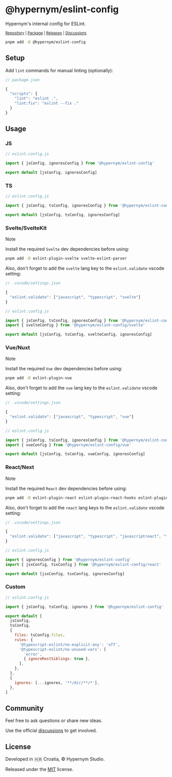 # @hypernym/eslint-config

Hypernym's internal config for ESLint.

<sub><a href="https://github.com/hypernym-studio/eslint-config">Repository</a> | <a href="https://www.npmjs.com/package/@hypernym/eslint-config">Package</a> | <a href="https://github.com/hypernym-studio/eslint-config/releases">Releases</a> | <a href="https://github.com/hypernym-studio/eslint-config/discussions">Discussions</a></sub>

```sh
pnpm add -D @hypernym/eslint-config
```

## Setup

Add `lint` commands for manual linting (optionally):

```js
// package.json

{
  "scripts": {
    "lint": "eslint .",
    "lint:fix": "eslint --fix ."
  }
}
```

## Usage

### JS

```js
// eslint.config.js

import { jsConfig, ignoresConfig } from '@hypernym/eslint-config'

export default [jsConfig, ignoresConfig]
```

### TS

```js
// eslint.config.js

import { jsConfig, tsConfig, ignoresConfig } from '@hypernym/eslint-config'

export default [jsConfig, tsConfig, ignoresConfig]
```

### Svelte/SvelteKit

> [!NOTE]
>
> Install the required `Svelte` dev dependencies before using:
>
> ```sh
> pnpm add -D eslint-plugin-svelte svelte-eslint-parser
> ```
>
> Also, don't forget to add the `svelte` lang key to the `eslint.validate` vscode setting:
>
> ```js
> // .vscode/settings.json
>
> {
>   "eslint.validate": ["javascript", "typescript", "svelte"]
> }
> ```

```js
// eslint.config.js

import { jsConfig, tsConfig, ignoresConfig } from '@hypernym/eslint-config'
import { svelteConfig } from '@hypernym/eslint-config/svelte'

export default [jsConfig, tsConfig, svelteConfig, ignoresConfig]
```

### Vue/Nuxt

> [!NOTE]
>
> Install the required `Vue` dev dependencies before using:
>
> ```sh
> pnpm add -D eslint-plugin-vue
> ```
>
> Also, don't forget to add the `vue` lang key to the `eslint.validate` vscode setting:
>
> ```js
> // .vscode/settings.json
>
> {
>   "eslint.validate": ["javascript", "typescript", "vue"]
> }
> ```

```js
// eslint.config.js

import { jsConfig, tsConfig, ignoresConfig } from '@hypernym/eslint-config'
import { vueConfig } from '@hypernym/eslint-config/vue'

export default [jsConfig, tsConfig, vueConfig, ignoresConfig]
```

### React/Next

> [!NOTE]
>
> Install the required `React` dev dependencies before using:
>
> ```sh
> pnpm add -D eslint-plugin-react eslint-plugin-react-hooks eslint-plugin-react-refresh
> ```
>
> Also, don't forget to add the `react` lang keys to the `eslint.validate` vscode setting:
>
> ```js
> // .vscode/settings.json
>
> {
>   "eslint.validate": ["javascript", "typescript", "javascriptreact", "typescriptreact"]
> }
> ```

```js
// eslint.config.js

import { ignoresConfig } from '@hypernym/eslint-config'
import { jsxConfig, tsxConfig } from '@hypernym/eslint-config/react'

export default [jsxConfig, tsxConfig, ignoresConfig]
```

### Custom

```js
// eslint.config.js

import { jsConfig, tsConfig, ignores } from '@hypernym/eslint-config'

export default [
  jsConfig,
  tsConfig,
  {
    files: tsConfig.files,
    rules: {
      '@typescript-eslint/no-explicit-any': 'off',
      '@typescript-eslint/no-unused-vars': [
        'error',
        { ignoreRestSiblings: true },
      ],
    },
  },
  {
    ignores: [...ignores, '**/dir/**/*'],
  },
]
```

## Community

Feel free to ask questions or share new ideas.

Use the official [discussions](https://github.com/hypernym-studio/eslint-config/discussions) to get involved.

## License

Developed in 🇭🇷 Croatia, © Hypernym Studio.

Released under the [MIT](LICENSE.txt) license.
